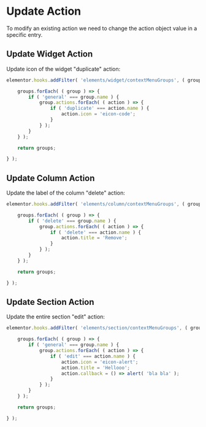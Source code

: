 # Update Action

To modify an existing action we need to change the action object value in a specific entry.

## Update Widget Action

Update icon of the widget "duplicate" action:

```js {1}
elementor.hooks.addFilter( 'elements/widget/contextMenuGroups', ( groups, view ) => {

	groups.forEach( ( group ) => {
		if ( 'general' === group.name ) {
			group.actions.forEach( ( action ) => {
				if ( 'duplicate' === action.name ) {
					action.icon = 'eicon-code';
				}
			} );
		}
	} );

	return groups;

} );
```

## Update Column Action

Update the label of the column "delete" action:

```js {1}
elementor.hooks.addFilter( 'elements/column/contextMenuGroups', ( groups, view ) => {

	groups.forEach( ( group ) => {
		if ( 'delete' === group.name ) {
			group.actions.forEach( ( action ) => {
				if ( 'delete' === action.name ) {
					action.title = 'Remove';
				}
			} );
		}
	} );

	return groups;

} );
```

## Update Section Action

Update the entire section "edit" action:

```js {1}
elementor.hooks.addFilter( 'elements/section/contextMenuGroups', ( groups, view ) => {

	groups.forEach( ( group ) => {
		if ( 'general' === group.name ) {
			group.actions.forEach( ( action ) => {
				if ( 'edit' === action.name ) {
					action.icon = 'eicon-alert';
					action.title = 'Hellooo';
					action.callback = () => alert( 'bla bla' );
				}
			} );
		}
	} );

	return groups;

} );
```
